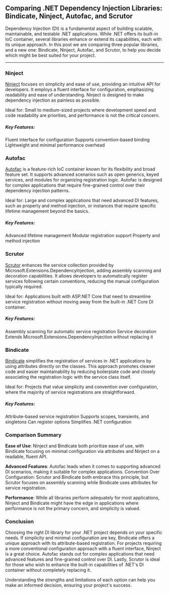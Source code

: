 ## Comparing .NET Dependency Injection Libraries: Bindicate, Ninject, Autofac, and Scrutor

Dependency Injection (DI) is a fundamental aspect of building scalable, maintainable, and testable .NET applications. While .NET offers its built-in IoC container, several libraries enhance or extend its capabilities, each with its unique approach. In this post we are comparing three popular libraries, and a new one: Bindicate, Ninject, Autofac, and Scrutor, to help you decide which might be best suited for your project.

---

### Ninject
[Ninject](https://github.com/ninject/Ninject) focuses on simplicity and ease of use, providing an intuitive API for developers. It employs a fluent interface for configuration, emphasizing readability and ease of understanding. Ninject is designed to make dependency injection as painless as possible.

Ideal for: Small to medium-sized projects where development speed and code readability are priorities, and performance is not the critical concern.

##### Key Features:

Fluent interface for configuration
Supports convention-based binding
Lightweight and minimal performance overhead

### Autofac
[Autofac](https://github.com/autofac/Autofac) is a feature-rich IoC container known for its flexibility and broad feature set. It supports advanced scenarios such as open generics, keyed services, and modules for organizing registration logic. Autofac is designed for complex applications that require fine-grained control over their dependency injection patterns.

Ideal for: Large and complex applications that need advanced DI features, such as property and method injection, or instances that require specific lifetime management beyond the basics.

##### Key Features:

Advanced lifetime management
Modular registration support
Property and method injection

### Scrutor
[Scrutor](https://github.com/khellang/Scrutor) enhances the service collection provided by Microsoft.Extensions.DependencyInjection, adding assembly scanning and decoration capabilities. It allows developers to automatically register services following certain conventions, reducing the manual configuration typically required.

Ideal for: Applications built with ASP.NET Core that need to streamline service registration without moving away from the built-in .NET Core DI container.

##### Key Features:

Assembly scanning for automatic service registration
Service decoration
Extends Microsoft.Extensions.DependencyInjection without replacing it

### Bindicate
[Bindicate](https://github.com/Tim-Maes/Bindicate) simplifies the registration of services in .NET applications by using attributes directly on the classes. This approach promotes cleaner code and easier maintainability by reducing boilerplate code and closely associating the registration logic with the service class itself.

Ideal for: Projects that value simplicity and convention over configuration, where the majority of service registrations are straightforward.

##### Key Features:

Attribute-based service registration
Supports scopes, transients, and singletons
Can register options
Simplifies .NET configuration

### Comparison Summary

**Ease of Use**: Ninject and Bindicate both prioritize ease of use, with Bindicate focusing on minimal configuration via attributes and Ninject on a readable, fluent API.

**Advanced Features**: Autofac leads when it comes to supporting advanced DI scenarios, making it suitable for complex applications.
Convention Over Configuration: Scrutor and Bindicate both embrace this principle, but Scrutor focuses on assembly scanning while Bindicate uses attributes for service registration.

**Performance**: While all libraries perform adequately for most applications, Ninject and Bindicate might have the edge in applications where performance is not the primary concern, and simplicity is valued.

### Conclusion
Choosing the right DI library for your .NET project depends on your specific needs. If simplicity and minimal configuration are key, Bindicate offers a unique approach with its attribute-based registration. For projects requiring a more conventional configuration approach with a fluent interface, Ninject is a great choice. Autofac stands out for complex applications that need advanced features and fine-grained control over DI. Lastly, Scrutor is ideal for those who wish to enhance the built-in capabilities of .NET's DI container without completely replacing it.

Understanding the strengths and limitations of each option can help you make an informed decision, ensuring your project's success.